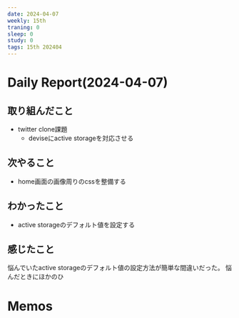 ```yaml
---
date: 2024-04-07
weekly: 15th
traning: 0
sleep: 0
study: 0
tags: 15th 202404 
---
```

# Daily Report(2024-04-07)
## 取り組んだこと
- twitter clone課題
	- deviseにactive storageを対応させる
## 次やること
- home画面の画像周りのcssを整備する
## わかったこと
- active storageのデフォルト値を設定する
## 感じたこと
悩んでいたactive storageのデフォルト値の設定方法が簡単な間違いだった。
悩んだときにほかのひ
# Memos
